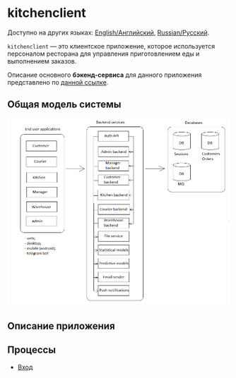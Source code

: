 # kitchenclient

Доступно на других языках: [English/Английский](kitchenclient.md), [Russian/Русский](kitchenclient.ru.md). 

`kitchenclient` — это клиентское приложение, которое используется персоналом ресторана для управления приготовлением еды и выполнением заказов.

Описание основного **бэкенд-сервиса** для данного приложения представлено по [данной ссылке](../backend/kitchenbackend.ru.md).

## Общая модель системы 

![system_overall](../img/system_overall.png)

## Описание приложения

## Процессы 

- [Вход](../processes/auth/signin.ru.md)
